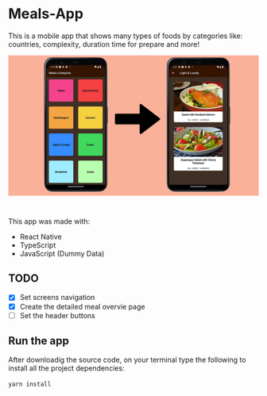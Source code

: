 # Meals-App

This is a mobile app that shows many types of foods by categories like: countries, complexity, duration time for prepare and more!

![image](assets/utils/MealsApp.png)

#

This app was made with:
- React Native
- TypeScript
- JavaScript (Dummy Data)

## TODO

- [x] Set screens navigation
- [x] Create the detailed meal overvie page
- [ ] Set the header buttons

## Run the app

After downloadig the source code, on your terminal type the following to install all the project dependencies:

``` yarn install ```